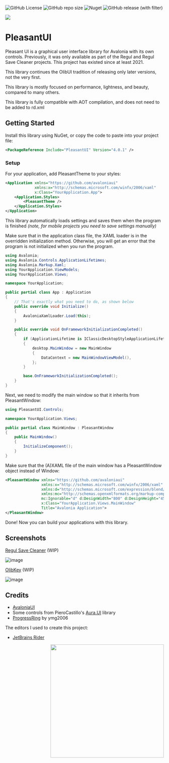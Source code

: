 ![GitHub License](https://img.shields.io/github/license/onebeld/PleasantUI?style=flat-square)
![GitHub repo size](https://img.shields.io/github/repo-size/onebeld/PleasantUI?style=flat-square)
![Nuget](https://img.shields.io/nuget/dt/PleasantUI?style=flat-square&logo=nuget)
![GitHub release (with filter)](https://img.shields.io/github/v/release/onebeld/PleasantUI?style=flat-square)

<img align="center" src="https://github.com/Onebeld/PleasantUI/assets/44552715/c8354beb-5b4b-4ce6-acbb-eb2b5e6a23e1">

# PleasantUI

Pleasant UI is a graphical user interface library for Avalonia with its own controls. Previously, it was only available as part of the Regul and Regul Save Cleaner projects. This project has existed since at least 2021.

This library continues the OlibUI tradition of releasing only later versions, not the very first.

This library is mostly focused on performance, lightness, and beauty, compared to many others.

This library is fully compatible with AOT compilation, and does not need to be added to rd.xml

## Getting Started

Install this library using NuGet, or copy the code to paste into your project file:

```xml
<PackageReference Include="PleasantUI" Version="4.0.1" />
```

### Setup

For your application, add PleasantTheme to your styles:

```xml
<Application xmlns="https://github.com/avaloniaui"
             xmlns:x="http://schemas.microsoft.com/winfx/2006/xaml"
             x:Class="YourApplication.App">
    <Application.Styles>
        <PleasantTheme />
    </Application.Styles>
</Application>
```
This library automatically loads settings and saves them when the program is finished _(note, for mobile projects you need to save settings manually)_

Make sure that in the application class file, the XAML loader is in the overridden initialization method. Otherwise, you will get an error that the program is not initialized when you run the program.

```csharp
using Avalonia;
using Avalonia.Controls.ApplicationLifetimes;
using Avalonia.Markup.Xaml;
using YourApplication.ViewModels;
using YourApplication.Views;

namespace YourApplication;

public partial class App : Application
{
    // That's exactly what you need to do, as shown below
    public override void Initialize()
    {
        AvaloniaXamlLoader.Load(this);
    }

    public override void OnFrameworkInitializationCompleted()
    {
        if (ApplicationLifetime is IClassicDesktopStyleApplicationLifetime desktop)
        {
            desktop.MainWindow = new MainWindow
            {
                DataContext = new MainWindowViewModel(),
            };
        }

        base.OnFrameworkInitializationCompleted();
    }
}
```

Next, we need to modify the main window so that it inherits from PleasantWindow:

```csharp
using PleasantUI.Controls;

namespace YourApplication.Views;

public partial class MainWindow : PleasantWindow
{
    public MainWindow()
    {
        InitializeComponent();
    }
}
```
Make sure that the (A)XAML file of the main window has a PleasantWindow object instead of Window:

```xml
<PleasantWindow xmlns="https://github.com/avaloniaui"
                xmlns:x="http://schemas.microsoft.com/winfx/2006/xaml"
                xmlns:d="http://schemas.microsoft.com/expression/blend/2008"
                xmlns:mc="http://schemas.openxmlformats.org/markup-compatibility/2006"
                mc:Ignorable="d" d:DesignWidth="800" d:DesignHeight="450"
                x:Class="YourApplication.Views.MainWindow"
                Title="Avalonia Application">
</PleasantWindow>
```

Done! Now you can build your applications with this library.

## Screenshots

[Regul Save Cleaner](https://github.com/Onebeld/RegulSaveCleaner) (WIP)

![image](https://github.com/Onebeld/PleasantUI/assets/44552715/72544683-228f-4d1d-9465-e0401828bd5d)

[OlibKey](https://github.com/Onebeld/OlibKey) (WIP)

![image](https://github.com/Onebeld/OlibKey/assets/44552715/c6f78465-0e3a-4757-ba03-903e93ec3e04)

## Credits

* [AvaloniaUI](https://github.com/AvaloniaUI/Avalonia)
* Some controls from PieroCastillo's [Aura.UI](https://github.com/PieroCastillo/Aura.UI) library
* [ProgressRing](https://github.com/ymg2006/FluentAvalonia.ProgressRing) by ymg2006

The editors I used to create this project:
* [JetBrains Rider](https://www.jetbrains.com/rider/)

<img src="https://github.com/Onebeld/PleasantUI/assets/44552715/c6bcf430-4153-4f72-bcca-e97e5cdce491" width="360" align="right"/>
